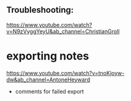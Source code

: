 ## Troubleshooting:


https://www.youtube.com/watch?v=N9zVyggYeyU&ab_channel=ChristianGroll

# exporting notes


https://www.youtube.com/watch?v=tnoKjoyw-dw&ab_channel=AntoneHeyward
- comments for failed export


